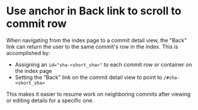 # Use anchor in Back link to scroll to commit row

When navigating from the index page to a commit detail view, the "Back" link can return the user to the same commit's row in the index. This is accomplished by:

- Assigning an `id="sha-<short_sha>"` to each commit row or container on the index page
- Setting the "Back" link on the commit detail view to point to `/#sha-<short_sha>`

This makes it easier to resume work on neighboring commits after viewing or editing details for a specific one.
